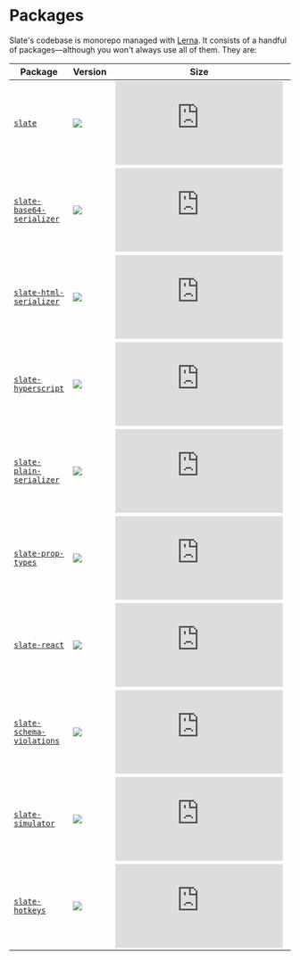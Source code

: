 # Packages

Slate's codebase is monorepo managed with [Lerna](https://lernajs.io/). It consists of a handful of packages—although you won't always use all of them. They are:

| **Package**                                            | **Version**                                                                                                                                        | **Size**                                                                                                                                                                                                                | **Description**                                     |
| ------------------------------------------------------ | -------------------------------------------------------------------------------------------------------------------------------------------------- | ----------------------------------------------------------------------------------------------------------------------------------------------------------------------------------------------------------------------- | --------------------------------------------------- |
| [`slate`](./slate)                                     | [![](https://img.shields.io/npm/v/slate.svg?maxAge=2592000&label=version&colorB=007ec6)](./slate/package.json)                                     | [![](http://img.badgesize.io/https://unpkg.com/slate/dist/slate.min.js?compression=gzip&label=size)](https://unpkg.com/slate/dist/slate.min.js)                                                                         | Slate's core data model logic.                      |
| [`slate-base64-serializer`](./slate-base64-serializer) | [![](https://img.shields.io/npm/v/slate-base64-serializer.svg?maxAge=2592000&label=version&colorB=007ec6)](./slate-base64-serializer/package.json) | [![](http://img.badgesize.io/https://unpkg.com/slate-base64-serializer/dist/slate-base64-serializer.min.js?compression=gzip&label=size)](https://unpkg.com/slate-base64-serializer/dist/slate-base64-serializer.min.js) | A Base64 string serializer for Slate documents.     |
| [`slate-html-serializer`](./slate-html-serializer)     | [![](https://img.shields.io/npm/v/slate-html-serializer.svg?maxAge=2592000&label=version&colorB=007ec6)](./slate-html-serializer/package.json)     | [![](http://img.badgesize.io/https://unpkg.com/slate-html-serializer/dist/slate-html-serializer.min.js?compression=gzip&label=size)](https://unpkg.com/slate-html-serializer/dist/slate-html-serializer.min.js)         | An HTML serializer for Slate documents.             |
| [`slate-hyperscript`](./slate-hyperscript)             | [![](https://img.shields.io/npm/v/slate-hyperscript.svg?maxAge=2592000&label=version&colorB=007ec6)](./slate-hyperscript/package.json)             | [![](http://img.badgesize.io/https://unpkg.com/slate-hyperscript/dist/slate-hyperscript.min.js?compression=gzip&label=size)](https://unpkg.com/slate-hyperscript/dist/slate-hyperscript.min.js)                         | A hyperscript tool to write JSX Slate documents!    |
| [`slate-plain-serializer`](./slate-plain-serializer)   | [![](https://img.shields.io/npm/v/slate-plain-serializer.svg?maxAge=2592000&label=version&colorB=007ec6)](./slate-plain-serializer/package.json)   | [![](http://img.badgesize.io/https://unpkg.com/slate-plain-serializer/dist/slate-plain-serializer.min.js?compression=gzip&label=size)](https://unpkg.com/slate-plain-serializer/dist/slate-plain-serializer.min.js)     | A plain text serializer for Slate documents.        |
| [`slate-prop-types`](./slate-prop-types)               | [![](https://img.shields.io/npm/v/slate-prop-types.svg?maxAge=2592000&label=version&colorB=007ec6)](./slate-prop-types/package.json)               | [![](http://img.badgesize.io/https://unpkg.com/slate-prop-types/dist/slate-prop-types.min.js?compression=gzip&label=size)](https://unpkg.com/slate-prop-types/dist/slate-prop-types.min.js)                             | React prop types for checking Slate values.         |
| [`slate-react`](./slate-react)                         | [![](https://img.shields.io/npm/v/slate-react.svg?maxAge=2592000&label=version&colorB=007ec6)](./slate-react/package.json)                         | [![](http://img.badgesize.io/https://unpkg.com/slate-react/dist/slate-react.min.js?compression=gzip&label=size)](https://unpkg.com/slate-react/dist/slate-react.min.js)                                                 | React components for rendering Slate editors.       |
| [`slate-schema-violations`](./slate-schema-violations) | [![](https://img.shields.io/npm/v/slate-schema-violations.svg?maxAge=2592000&label=version&colorB=007ec6)](./slate-schema-violations/package.json) | [![](http://img.badgesize.io/https://unpkg.com/slate-schema-violations/dist/slate-schema-violations.min.js?compression=gzip&label=size)](https://unpkg.com/slate-schema-violations/dist/slate-schema-violations.min.js) | Constants for the built-in schema violations.       |
| [`slate-simulator`](./slate-simulator)                 | [![](https://img.shields.io/npm/v/slate-simulator.svg?maxAge=2592000&label=version&colorB=007ec6)](./slate-simulator/package.json)                 | [![](http://img.badgesize.io/https://unpkg.com/slate-simulator/dist/slate-simulator.min.js?compression=gzip&label=size)](https://unpkg.com/slate-simulator/dist/slate-simulator.min.js)                                 | A simulator for testing Slate editors and plugins.  |
| [`slate-hotkeys`](./slate-hotkeys)                     | [![](https://img.shields.io/npm/v/slate-hotkeys.svg?maxAge=2592000&label=version&colorB=007ec6)](./slate-hotkeys/package.json)                     | [![](http://img.badgesize.io/https://unpkg.com/slate-hotkeys/dist/slate-hotkeys.min.js?compression=gzip&label=size)](https://unpkg.com/slate-hotkeys/dist/slate-hotkeys.min.js)                                         | Detect common keypresses in a platform-agnostic way |
